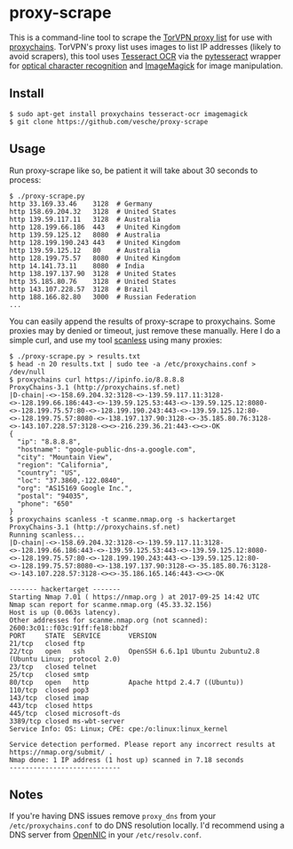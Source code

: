 # proxy-scrape

This is a command-line tool to scrape the [TorVPN proxy list](https://www.torvpn.com/en/proxy-list) for use with [proxychains](https://github.com/haad/proxychains). TorVPN's proxy list uses images to list IP addresses (likely to avoid scrapers), this tool uses [Tesseract OCR](https://github.com/tesseract-ocr/tesseract) via the [pytesseract](https://github.com/madmaze/pytesseract) wrapper for [optical character recognition](https://en.wikipedia.org/wiki/Optical_character_recognition) and [ImageMagick](https://www.imagemagick.org/script/index.php) for image manipulation.

## Install

```
$ sudo apt-get install proxychains tesseract-ocr imagemagick
$ git clone https://github.com/vesche/proxy-scrape
```

## Usage

Run proxy-scrape like so, be patient it will take about 30 seconds to process:

```
$ ./proxy-scrape.py
http 33.169.33.46    3128  # Germany
http 158.69.204.32   3128  # United States
http 139.59.117.11   3128  # Australia
http 128.199.66.186  443   # United Kingdom
http 139.59.125.12   8080  # Australia
http 128.199.190.243 443   # United Kingdom
http 139.59.125.12   80    # Australia
http 128.199.75.57   8080  # United Kingdom
http 14.141.73.11    8080  # India
http 138.197.137.90  3128  # United States
http 35.185.80.76    3128  # United States
http 143.107.228.57  3128  # Brazil
http 188.166.82.80   3000  # Russian Federation
...
```

You can easily append the results of proxy-scrape to proxychains. Some proxies may by denied or timeout, just remove these manually. Here I do a simple curl, and use my tool [scanless](https://github.com/vesche/scanless) using many proxies:

```
$ ./proxy-scrape.py > results.txt
$ head -n 20 results.txt | sudo tee -a /etc/proxychains.conf > /dev/null
$ proxychains curl https://ipinfo.io/8.8.8.8
ProxyChains-3.1 (http://proxychains.sf.net)
|D-chain|-<>-158.69.204.32:3128-<>-139.59.117.11:3128-<>-128.199.66.186:443-<>-139.59.125.53:443-<>-139.59.125.12:8080-<>-128.199.75.57:80-<>-128.199.190.243:443-<>-139.59.125.12:80-<>-128.199.75.57:8080-<>-138.197.137.90:3128-<>-35.185.80.76:3128-<>-143.107.228.57:3128-<><>-216.239.36.21:443-<><>-OK
{
  "ip": "8.8.8.8",
  "hostname": "google-public-dns-a.google.com",
  "city": "Mountain View",
  "region": "California",
  "country": "US",
  "loc": "37.3860,-122.0840",
  "org": "AS15169 Google Inc.",
  "postal": "94035",
  "phone": "650"
}
$ proxychains scanless -t scanme.nmap.org -s hackertarget
ProxyChains-3.1 (http://proxychains.sf.net)
Running scanless...
|D-chain|-<>-158.69.204.32:3128-<>-139.59.117.11:3128-<>-128.199.66.186:443-<>-139.59.125.53:443-<>-139.59.125.12:8080-<>-128.199.75.57:80-<>-128.199.190.243:443-<>-139.59.125.12:80-<>-128.199.75.57:8080-<>-138.197.137.90:3128-<>-35.185.80.76:3128-<>-143.107.228.57:3128-<><>-35.186.165.146:443-<><>-OK

------- hackertarget -------
Starting Nmap 7.01 ( https://nmap.org ) at 2017-09-25 14:42 UTC
Nmap scan report for scanme.nmap.org (45.33.32.156)
Host is up (0.063s latency).
Other addresses for scanme.nmap.org (not scanned): 2600:3c01::f03c:91ff:fe18:bb2f
PORT     STATE  SERVICE       VERSION
21/tcp   closed ftp
22/tcp   open   ssh           OpenSSH 6.6.1p1 Ubuntu 2ubuntu2.8 (Ubuntu Linux; protocol 2.0)
23/tcp   closed telnet
25/tcp   closed smtp
80/tcp   open   http          Apache httpd 2.4.7 ((Ubuntu))
110/tcp  closed pop3
143/tcp  closed imap
443/tcp  closed https
445/tcp  closed microsoft-ds
3389/tcp closed ms-wbt-server
Service Info: OS: Linux; CPE: cpe:/o:linux:linux_kernel

Service detection performed. Please report any incorrect results at https://nmap.org/submit/ .
Nmap done: 1 IP address (1 host up) scanned in 7.18 seconds
----------------------------
```

## Notes
If you're having DNS issues remove `proxy_dns` from your `/etc/proxychains.conf` to do DNS resolution locally. I'd recommend using a DNS server from [OpenNIC](https://servers.opennic.org/) in your `/etc/resolv.conf`.


